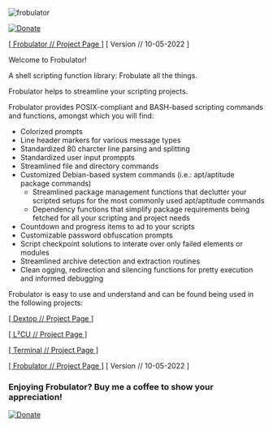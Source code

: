 ![frobulator](https://raw.githubusercontent.com/nathaneltitane/frobulator/main/frobulator.svg)

[![Donate](https://img.shields.io/badge/Donate-PayPal-000000.svg?style=for-the-badge)](https://www.paypal.com/donate/?hosted_button_id=QG58TMRHNSZAU)

[[ Frobulator // Project Page ]](https://github.com/nathaneltitane/frobulator) [ Version // 10-05-2022 ]

Welcome to Frobulator!

A shell scripting function library: Frobulate all the things.

Frobulator helps to streamline your scripting projects.

Frobulator provides POSIX-compliant and BASH-based scripting commands and functions, amongst which you will find:

- Colorized prompts
- Line header markers for various message types
- Standardized 80 charcter line parsing and splitting
- Standardized user input promppts
- Streamlined file and directory commands
- Customized Debian-based system commands (i.e.: apt/aptitude package commands)
   - Streamlined package management functions that declutter your scripted setups for the most commonly used apt/aptitude commands
   - Dependency functions that simplify package requirements being fetched for all your scripting and project needs
- Countdown and progress items to ad to your scripts
- Customizable password obfuscation prompts
- Script checkpoint solutions to interate over only failed elements or modules
- Streamlined archive detection and extraction routines
- Clean ogging, redirection and silencing functions for pretty execution and informed debugging

Frobulator is easy to use and understand and can be found being used in the following projects:

[[ Dextop // Project Page ]](https://github.com/nathaneltitane/dextop)

[[ L²CU // Project Page ]](https://github.com/nathaneltitane/l2cu)

[[ Terminal // Project Page ]](https://github.com/nathaneltitane/terminal)

[[ Frobulator // Project Page ]](https://github.com/nathaneltitane/frobulator) [ Version // 10-05-2022 ]

### Enjoying Frobulator? Buy me a coffee to show your appreciation!

[![Donate](https://img.shields.io/badge/Donate-PayPal-000000.svg?style=for-the-badge)](https://www.paypal.com/donate/?hosted_button_id=QG58TMRHNSZAU)

